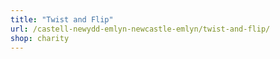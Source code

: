 ```yaml
---
title: "Twist and Flip"
url: /castell-newydd-emlyn-newcastle-emlyn/twist-and-flip/
shop: charity
---
```

